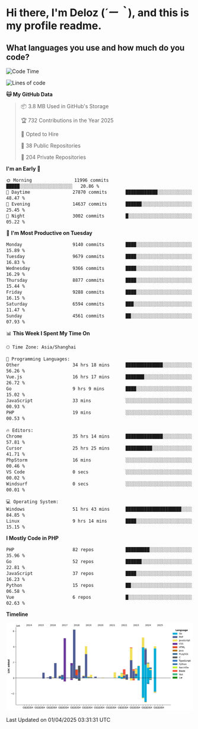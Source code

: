 # **Hi there, I'm Deloz (*´ー｀*), and this is my profile readme.**

## **What languages you use and how much do you code?**

<!--START_SECTION:waka-->
![Code Time](http://img.shields.io/badge/Code%20Time-6%2C040%20hrs%2048%20mins-blue)

![Lines of code](https://img.shields.io/badge/From%20Hello%20World%20I%27ve%20Written-51.6%20million%20lines%20of%20code-blue)

**🐱 My GitHub Data** 

> 📦 3.8 MB Used in GitHub's Storage 
 > 
> 🏆 732 Contributions in the Year 2025
 > 
> 💼 Opted to Hire
 > 
> 📜 38 Public Repositories 
 > 
> 🔑 204 Private Repositories 
 > 
**I'm an Early 🐤** 

```text
🌞 Morning                11996 commits       █████░░░░░░░░░░░░░░░░░░░░   20.86 % 
🌆 Daytime                27870 commits       ████████████░░░░░░░░░░░░░   48.47 % 
🌃 Evening                14637 commits       ██████░░░░░░░░░░░░░░░░░░░   25.45 % 
🌙 Night                  3002 commits        █░░░░░░░░░░░░░░░░░░░░░░░░   05.22 % 
```
📅 **I'm Most Productive on Tuesday** 

```text
Monday                   9140 commits        ████░░░░░░░░░░░░░░░░░░░░░   15.89 % 
Tuesday                  9679 commits        ████░░░░░░░░░░░░░░░░░░░░░   16.83 % 
Wednesday                9366 commits        ████░░░░░░░░░░░░░░░░░░░░░   16.29 % 
Thursday                 8877 commits        ████░░░░░░░░░░░░░░░░░░░░░   15.44 % 
Friday                   9288 commits        ████░░░░░░░░░░░░░░░░░░░░░   16.15 % 
Saturday                 6594 commits        ███░░░░░░░░░░░░░░░░░░░░░░   11.47 % 
Sunday                   4561 commits        ██░░░░░░░░░░░░░░░░░░░░░░░   07.93 % 
```


📊 **This Week I Spent My Time On** 

```text
🕑︎ Time Zone: Asia/Shanghai

💬 Programming Languages: 
Other                    34 hrs 18 mins      ██████████████░░░░░░░░░░░   56.26 % 
Vue.js                   16 hrs 17 mins      ███████░░░░░░░░░░░░░░░░░░   26.72 % 
Go                       9 hrs 9 mins        ████░░░░░░░░░░░░░░░░░░░░░   15.02 % 
JavaScript               33 mins             ░░░░░░░░░░░░░░░░░░░░░░░░░   00.93 % 
PHP                      19 mins             ░░░░░░░░░░░░░░░░░░░░░░░░░   00.53 % 

🔥 Editors: 
Chrome                   35 hrs 14 mins      ██████████████░░░░░░░░░░░   57.81 % 
Cursor                   25 hrs 25 mins      ██████████░░░░░░░░░░░░░░░   41.71 % 
PhpStorm                 16 mins             ░░░░░░░░░░░░░░░░░░░░░░░░░   00.46 % 
VS Code                  0 secs              ░░░░░░░░░░░░░░░░░░░░░░░░░   00.02 % 
Windsurf                 0 secs              ░░░░░░░░░░░░░░░░░░░░░░░░░   00.01 % 

💻 Operating System: 
Windows                  51 hrs 43 mins      █████████████████████░░░░   84.85 % 
Linux                    9 hrs 14 mins       ████░░░░░░░░░░░░░░░░░░░░░   15.15 % 
```

**I Mostly Code in PHP** 

```text
PHP                      82 repos            █████████░░░░░░░░░░░░░░░░   35.96 % 
Go                       52 repos            ██████░░░░░░░░░░░░░░░░░░░   22.81 % 
JavaScript               37 repos            ████░░░░░░░░░░░░░░░░░░░░░   16.23 % 
Python                   15 repos            ██░░░░░░░░░░░░░░░░░░░░░░░   06.58 % 
Vue                      6 repos             █░░░░░░░░░░░░░░░░░░░░░░░░   02.63 % 
```



**Timeline**

![Lines of Code chart](https://raw.githubusercontent.com/deloz/deloz/main/assets/bar_graph.png)


 Last Updated on 01/04/2025 03:31:31 UTC
<!--END_SECTION:waka-->
